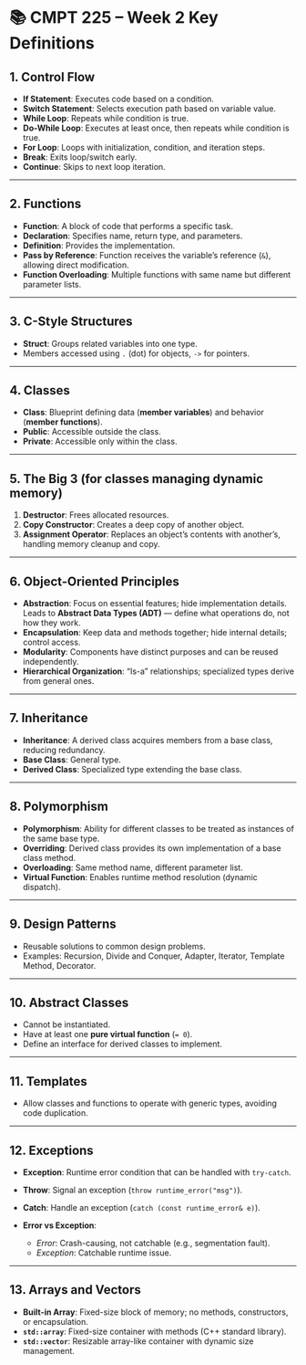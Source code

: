 
# 📚 CMPT 225 – Week 2 Key Definitions

## 1. **Control Flow**

* **If Statement**: Executes code based on a condition.
* **Switch Statement**: Selects execution path based on variable value.
* **While Loop**: Repeats while condition is true.
* **Do-While Loop**: Executes at least once, then repeats while condition is true.
* **For Loop**: Loops with initialization, condition, and iteration steps.
* **Break**: Exits loop/switch early.
* **Continue**: Skips to next loop iteration.

---

## 2. **Functions**

* **Function**: A block of code that performs a specific task.
* **Declaration**: Specifies name, return type, and parameters.
* **Definition**: Provides the implementation.
* **Pass by Reference**: Function receives the variable’s reference (`&`), allowing direct modification.
* **Function Overloading**: Multiple functions with same name but different parameter lists.

---

## 3. **C-Style Structures**

* **Struct**: Groups related variables into one type.
* Members accessed using `.` (dot) for objects, `->` for pointers.

---

## 4. **Classes**

* **Class**: Blueprint defining data (**member variables**) and behavior (**member functions**).
* **Public**: Accessible outside the class.
* **Private**: Accessible only within the class.

---

## 5. **The Big 3** (for classes managing dynamic memory)

1. **Destructor**: Frees allocated resources.
2. **Copy Constructor**: Creates a deep copy of another object.
3. **Assignment Operator**: Replaces an object’s contents with another’s, handling memory cleanup and copy.

---

## 6. **Object-Oriented Principles**

* **Abstraction**: Focus on essential features; hide implementation details. Leads to **Abstract Data Types (ADT)** — define what operations do, not how they work.
* **Encapsulation**: Keep data and methods together; hide internal details; control access.
* **Modularity**: Components have distinct purposes and can be reused independently.
* **Hierarchical Organization**: “Is-a” relationships; specialized types derive from general ones.

---

## 7. **Inheritance**

* **Inheritance**: A derived class acquires members from a base class, reducing redundancy.
* **Base Class**: General type.
* **Derived Class**: Specialized type extending the base class.

---

## 8. **Polymorphism**

* **Polymorphism**: Ability for different classes to be treated as instances of the same base type.
* **Overriding**: Derived class provides its own implementation of a base class method.
* **Overloading**: Same method name, different parameter list.
* **Virtual Function**: Enables runtime method resolution (dynamic dispatch).

---

## 9. **Design Patterns**

* Reusable solutions to common design problems.
* Examples: Recursion, Divide and Conquer, Adapter, Iterator, Template Method, Decorator.

---

## 10. **Abstract Classes**

* Cannot be instantiated.
* Have at least one **pure virtual function** (`= 0`).
* Define an interface for derived classes to implement.

---

## 11. **Templates**

* Allow classes and functions to operate with generic types, avoiding code duplication.

---

## 12. **Exceptions**

* **Exception**: Runtime error condition that can be handled with `try-catch`.
* **Throw**: Signal an exception (`throw runtime_error("msg")`).
* **Catch**: Handle an exception (`catch (const runtime_error& e)`).
* **Error vs Exception**:

  * *Error*: Crash-causing, not catchable (e.g., segmentation fault).
  * *Exception*: Catchable runtime issue.

---

## 13. **Arrays and Vectors**

* **Built-in Array**: Fixed-size block of memory; no methods, constructors, or encapsulation.
* **`std::array`**: Fixed-size container with methods (C++ standard library).
* **`std::vector`**: Resizable array-like container with dynamic size management.

